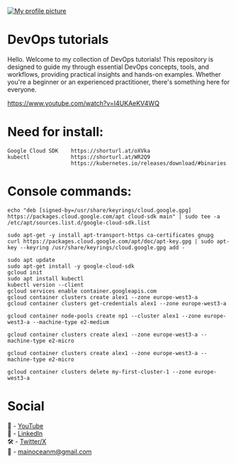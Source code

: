 ﻿<p dir="auto">
  <a target="_blank" rel="noopener noreferrer" href="/mainocean/blob/main/profile_pic.png">
    <img src="https://media.licdn.com/dms/image/v2/D4E16AQHqSJ60mFunew/profile-displaybackgroundimage-shrink_350_1400/profile-displaybackgroundimage-shrink_350_1400/0/1723568090509?e=1746662400&v=beta&t=3_F2iKrQ0dQtDa6g-gBTyaMPp5vPe3QsIiS6jjSJIHA" alt="My profile picture" style="max-width: 100%;">
  </a>
</p>

# DevOps tutorials

Hello. Welcome to my collection of DevOps tutorials! This repository is designed to guide my through essential DevOps concepts, tools, and workflows, providing practical insights and hands-on examples. Whether you're a beginner or an experienced practitioner, there's something here for everyone.

https://www.youtube.com/watch?v=I4UKAeKV4WQ

# Need for install:

```
Google Cloud SDK    https://shorturl.at/oXVka
kubectl             https://shorturl.at/WR2Q9
                    https://kubernetes.io/releases/download/#binaries
```

# Console commands:

```
echo "deb [signed-by=/usr/share/keyrings/cloud.google.gpg] https://packages.cloud.google.com/apt cloud-sdk main" | sudo tee -a /etc/apt/sources.list.d/google-cloud-sdk.list

sudo apt-get -y install apt-transport-https ca-certificates gnupg
curl https://packages.cloud.google.com/apt/doc/apt-key.gpg | sudo apt-key --keyring /usr/share/keyrings/cloud.google.gpg add -

sudo apt update
sudo apt-get install -y google-cloud-sdk
gcloud init
sudo apt install kubectl
kubectl version --client
gcloud services enable container.googleapis.com
gcloud container clusters create alex1 --zone europe-west3-a
gcloud container clusters get-credentials alex1 --zone europe-west3-a

gcloud container node-pools create np1 --cluster alex1 --zone europe-west3-a --machine-type e2-medium

gcloud container clusters create alex1 --zone europe-west3-a --machine-type e2-micro

gcloud container clusters create alex1 --zone europe-west3-a --machine-type e2-micro

gcloud container clusters delete my-first-cluster-1 --zone europe-west3-a
```

# Social

🎥 - [YouTube](https://www.youtube.com/@devopseng/playlists)  
💼 - [LinkedIn](https://www.linkedin.com/in/alex-kochenko-732900177/)  
🛠️ - [Twitter/X](https://x.com/)  
📨 - mainoceanm@gmail.com
